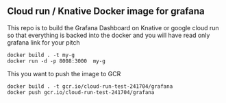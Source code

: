 ## Cloud run / Knative Docker image for grafana

This repo is to build the Grafana Dashboard on Knative or google cloud run so that everything is backed into the docker and you will have read only grafana link for your pitch

```
docker build . -t my-g
docker run -d -p 8008:3000  my-g
```

This you want to push the image to GCR 
```
docker build . -t gcr.io/cloud-run-test-241704/grafana
docker push gcr.io/cloud-run-test-241704/grafana
```
